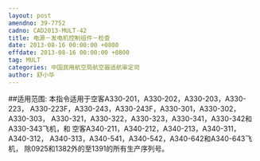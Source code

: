 ```yaml
---
layout: post
amendno: 39-7752
cadno: CAD2013-MULT-42
title: 电源－发电机控制组件－检查
date: 2013-08-16 00:00:00 +0800
effdate: 2013-08-16 00:00:00 +0800
tag: MULT
categories: 中国民用航空局航空器适航审定司
author: 舒小华
---
```


##适用范围:
本指令适用于空客A330-201，A330-202，A330-203，A330-223， A330-223F，A330-243，A330-243F，A330-301，A330-302，A330-303， A330-321，A330-322，A330-323，A330-341，A330-342和A330-343飞机，和
空客A340-211，A340-212，A340-213，A340-311，A340-312， A340-313，A340-541，A340-542，A340-642和A340-643飞机， 除0925和1382外的至1391的所有生产序列号。

